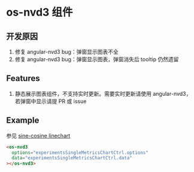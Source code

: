# os-nvd3 组件

## 开发原因
1. 修复 angular-nvd3 bug：弹窗显示图表不全
2. 修复 angular-nvd3 bug：弹窗显示图表，弹窗消失后 tooltip 仍然遗留

## Features
1. 静态展示图表组件，不支持实时更新。需要实时更新请使用 angular-nvd3，若弹窗中显示请提 PR 或 issue

## Example
参见 [sine-cosine linechart](http://plnkr.co/edit/lBKFld?p=preview)

```html
<os-nvd3
  options="experimentsSingleMetricsChartCtrl.options"
  data="experimentsSingleMetricsChartCtrl.data"
></os-nvd3>
```
